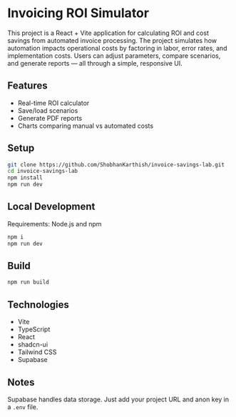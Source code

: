 # Invoicing ROI Simulator

This project is a React + Vite application for calculating ROI and cost savings from automated invoice processing. The project simulates how automation impacts operational costs by factoring in labor, error rates, and implementation costs. Users can adjust parameters, compare scenarios, and generate reports — all through a simple, responsive UI.

## Features

* Real-time ROI calculator
* Save/load scenarios
* Generate PDF reports
* Charts comparing manual vs automated costs

## Setup

```bash
git clone https://github.com/ShobhanKarthish/invoice-savings-lab.git
cd invoice-savings-lab
npm install
npm run dev
```

## Local Development

Requirements: Node.js and npm

```sh
npm i
npm run dev
```

## Build

```sh
npm run build
```

## Technologies

- Vite
- TypeScript
- React
- shadcn-ui
- Tailwind CSS
- Supabase

## Notes

Supabase handles data storage. Just add your project URL and anon key in a `.env` file.
